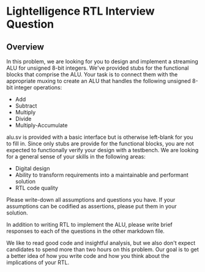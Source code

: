 # Lightelligence RTL Interview Question

## Overview
In this problem, we are looking for you to design and implement a streaming ALU for unsigned 8-bit integers.
We've provided stubs for the functional blocks that comprise the ALU. Your task is to connect them with the appropriate muxing to create an ALU that handles the following unsigned 8-bit integer operations:

 - Add
 - Subtract
 - Multiply
 - Divide
 - Multiply-Accumulate

alu.sv is provided with a basic interface but is otherwise left-blank for you to fill in.
Since only stubs are provide for the functional blocks, you are not expected to functionally verify your design with a testbench.
We are looking for a general sense of your skills in the following areas:

 - Digital design
 - Ability to transform requirements into a maintainable and performant solution
 - RTL code quality

Please write-down all assumptions and questions you have. If your assumptions can be codified as assertions, please put them in your solution.

In addition to writing RTL to implement the ALU, please write brief responses to each of the questions in the other markdown file.

We like to read good code and insightful analysis, but we also don't expect candidates to spend more than two hours on this problem.
Our goal is to get a better idea of how you write code and how you think about the implications of your RTL.
